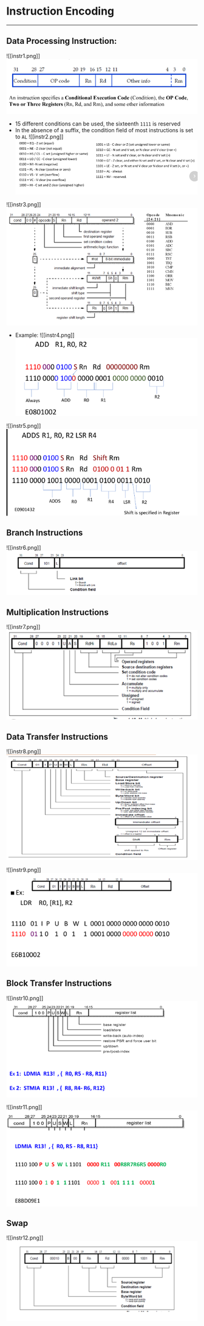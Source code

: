 # Instruction Encoding 
---
## Data Processing Instruction:
![[instr1.png]]
![instr](https://github.com/Shogunkayo/PES_Notes/blob/main/Microprocessor%20and%20Computer%20Architecture/Images/instr1.png)
- 15 different conditions can be used, the sixteenth `1111` is reserved
- In the absence of a suffix, the condition field of most instructions is set to `AL`
![[instr2.png]]
![instr2](https://github.com/Shogunkayo/PES_Notes/blob/main/Microprocessor%20and%20Computer%20Architecture/Images/instr2.png)


![[instr3.png]]
![instr3](https://github.com/Shogunkayo/PES_Notes/blob/main/Microprocessor%20and%20Computer%20Architecture/Images/instr3.png)

- Example:
![[instr4.png]]
![instr4](https://github.com/Shogunkayo/PES_Notes/blob/main/Microprocessor%20and%20Computer%20Architecture/Images/instr4.png)

![[instr5.png]]
![instr5](https://github.com/Shogunkayo/PES_Notes/blob/main/Microprocessor%20and%20Computer%20Architecture/Images/instr5.png)

## Branch Instructions

![[instr6.png]]
![instr6](https://github.com/Shogunkayo/PES_Notes/blob/main/Microprocessor%20and%20Computer%20Architecture/Images/instr6.png)

## Multiplication Instructions

![[instr7.png]]
![instr7](https://github.com/Shogunkayo/PES_Notes/blob/main/Microprocessor%20and%20Computer%20Architecture/Images/instr7.png)

## Data Transfer Instructions

![[instr8.png]]
![instr8](https://github.com/Shogunkayo/PES_Notes/blob/main/Microprocessor%20and%20Computer%20Architecture/Images/instr8.png)

![[instr9.png]]
![instr9](https://github.com/Shogunkayo/PES_Notes/blob/main/Microprocessor%20and%20Computer%20Architecture/Images/instr9.png)

## Block Transfer Instructions

![[instr10.png]]
![instr10](https://github.com/Shogunkayo/PES_Notes/blob/main/Microprocessor%20and%20Computer%20Architecture/Images/instr10.png)

![[instr11.png]]
![instr11](https://github.com/Shogunkayo/PES_Notes/blob/main/Microprocessor%20and%20Computer%20Architecture/Images/instr11.png)

## Swap

![[instr12.png]]
![instr12](https://github.com/Shogunkayo/PES_Notes/blob/main/Microprocessor%20and%20Computer%20Architecture/Images/instr12.png)
